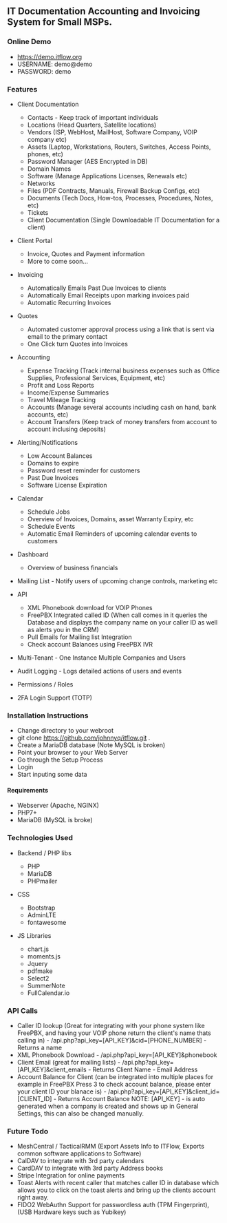 ## IT Documentation Accounting and Invoicing System for Small MSPs.

### Online Demo

* https://demo.itflow.org
* USERNAME: demo@demo
* PASSWORD: demo

### Features
* Client Documentation
  * Contacts - Keep track of important individuals
  * Locations (Head Quarters, Satellite locations)
  * Vendors (ISP, WebHost, MailHost, Software Company, VOIP company etc)
  * Assets (Laptop, Workstations, Routers, Switches, Access Points, phones, etc)
  * Password Manager (AES Encrypted in DB)
  * Domain Names  
  * Software (Manage Applications Licenses, Renewals etc)
  * Networks
  * Files (PDF Contracts, Manuals, Firewall Backup Configs, etc)
  * Documents (Tech Docs, How-tos, Processes, Procedures, Notes, etc)
  * Tickets
  * Client Documentation (Single Downloadable IT Documentation for a client)
* Client Portal
  * Invoice, Quotes and Payment information
  * More to come soon...
* Invoicing
  * Automatically Emails Past Due Invoices to clients
  * Automatically Email Receipts upon marking invoices paid
  * Automatic Recurring Invoices
* Quotes
  * Automated customer approval process using a link that is sent via email to the primary contact
  * One Click turn Quotes into Invoices
* Accounting
  * Expense Tracking (Track internal business expenses such as Office Supplies, Professional Services, Equipment, etc)
  * Profit and Loss Reports
  * Income/Expense Summaries
  * Travel Mileage Tracking
  * Accounts (Manage several accounts including cash on hand, bank accounts, etc)
  * Account Transfers (Keep track of money transfers from account to account inclusing deposits)
* Alerting/Notifications
  * Low Account Balances
  * Domains to expire
  * Password reset reminder for customers
  * Past Due Invoices
  * Software License Expiration
* Calendar
  * Schedule Jobs
  * Overview of Invoices, Domains, asset Warranty Expiry, etc
  * Schedule Events
  * Automatic Email Reminders of upcoming calendar events to customers
* Dashboard
  * Overview of business financials
* Mailing List - Notify users of upcoming change controls, marketing etc 

* API
  * XML Phonebook download for VOIP Phones
  * FreePBX Integrated called ID (When call comes in it queries the Database and displays the company name on your caller ID as well as alerts you in the CRM)
  * Pull Emails for Mailing list Integration
  * Check account Balances using FreePBX IVR

* Multi-Tenant - One Instance Multiple Companies and Users
* Audit Logging - Logs detailed actions of users and events
* Permissions / Roles
* 2FA Login Support (TOTP)


### Installation Instructions

* Change directory to your webroot
* git clone https://github.com/johnnyq/itflow.git .
* Create a MariaDB database (Note MySQL is broken)
* Point your browser to your Web Server
* Go through the Setup Process
* Login
* Start inputing some data

#### Requirements
* Webserver (Apache, NGINX)
* PHP7+
* MariaDB (MySQL is broke)

### Technologies Used
* Backend / PHP libs
  * PHP
  * MariaDB
  * PHPmailer

* CSS
  * Bootstrap
  * AdminLTE
  * fontawesome

* JS Libraries
  * chart.js
  * moments.js
  * Jquery
  * pdfmake
  * Select2
  * SummerNote
  * FullCalendar.io

### API Calls
* Caller ID lookup (Great for integrating with your phone system like FreePBX, and having your VOIP phone return the client's name thats calling in) - /api.php?api_key=[API_KEY]&cid=[PHONE_NUMBER] - Returns a name
* XML Phonebook Download - /api.php?api_key=[API_KEY]&phonebook 
* Client Email (great for mailing lists) - /api.php?api_key=[API_KEY]&client_emails - Returns Client Name - Email Address
* Account Balance for Client (can be integrated into multiple places for example in FreePBX Press 3 to check account balance, please enter your client ID your blanace is) - /api.php?api_key=[API_KEY]&client_id=[CLIENT_ID] - Returns Account Balance
NOTE: [API_KEY] - is auto generated when a company is created and shows up in General Settings, this can also be changed manually.

### Future Todo
* MeshCentral / TacticalRMM (Export Assets Info to ITFlow, Exports common software applications to Software)
* CalDAV to integrate with 3rd party calendars
* CardDAV to integrate with 3rd party Address books
* Stripe Integration for online payments
* Toast Alerts with recent caller that matches caller ID in database which allows you to click on the toast alerts and bring up the clients account right away.
* FIDO2 WebAuthn Support for passwordless auth (TPM Fingerprint), (USB Hardware keys such as Yubikey)
